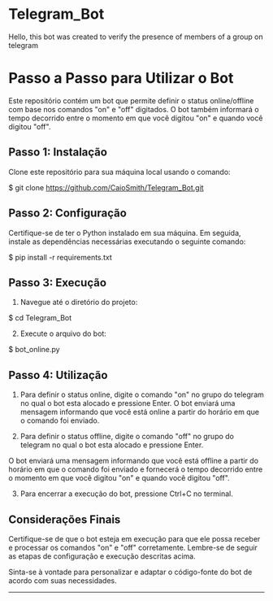 # Telegram_Bot
Hello, this bot was created to verify the presence of members of a group on telegram


# Passo a Passo para Utilizar o Bot

Este repositório contém um bot que permite definir o status online/offline com base nos comandos "on" e "off" digitados. O bot também informará o tempo decorrido entre o momento em que você digitou "on" e quando você digitou "off".

## Passo 1: Instalação

Clone este repositório para sua máquina local usando o comando:

$ git clone https://github.com/CaioSmith/Telegram_Bot.git

## Passo 2: Configuração

Certifique-se de ter o Python instalado em sua máquina. Em seguida, instale as dependências necessárias executando o seguinte comando:

$ pip install -r requirements.txt

## Passo 3: Execução

1. Navegue até o diretório do projeto:

$ cd Telegram_Bot

2. Execute o arquivo do bot:

$ bot_online.py

## Passo 4: Utilização

1. Para definir o status online, digite o comando "on" no grupo do telegram no qual o bot esta alocado e pressione Enter.
O bot enviará uma mensagem informando que você está online a partir do horário em que o comando foi enviado.

2. Para definir o status offline, digite o comando "off" no grupo do telegram no qual o bot esta alocado e pressione Enter.

O bot enviará uma mensagem informando que você está offline a partir do horário em que o comando foi enviado e fornecerá o tempo decorrido entre o momento em que você digitou "on" e quando você digitou "off".

3. Para encerrar a execução do bot, pressione Ctrl+C no terminal.

## Considerações Finais

Certifique-se de que o bot esteja em execução para que ele possa receber e processar os comandos "on" e "off" corretamente. Lembre-se de seguir as etapas de configuração e execução descritas acima.

Sinta-se à vontade para personalizar e adaptar o código-fonte do bot de acordo com suas necessidades.

---
